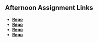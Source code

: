 ## Afternoon Assignment Links

* **[Repo](https://github.com/VarozzaEJ/<ASSIGNMENT_REPO>)**
* **[Repo](https://varozzaej.github.io/coolsite/)**
* **[Repo](https://varozzaej.github.io/RoyalBreakfastWebsite/)**
* **[Repo](https://github.com/VarozzaEJ/<ASSIGNMENT_REPO>)**
